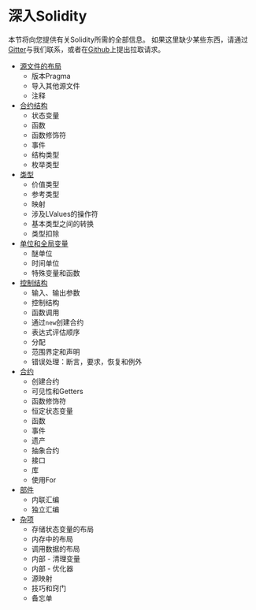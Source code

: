 # 深入Solidity

本节将向您提供有关Solidity所需的全部信息。
如果这里缺少某些东西，请通过[Gitter][1]与我们联系，或者在[Github][2]上提出拉取请求。

- [源文件的布局](layout-of-source-files.md)
    - 版本Pragma
    - 导入其他源文件
    - 注释
- [合约结构](structure-of-a-contract.md)
    - 状态变量
    - 函数
    - 函数修饰符
    - 事件
    - 结构类型
    - 枚举类型
- [类型](types.md)
    - 价值类型
    - 参考类型
    - 映射
    - 涉及LValues的操作符
    - 基本类型之间的转换
    - 类型扣除
- [单位和全局变量](units-and-global-variables.md)
    - 醚单位
    - 时间单位
    - 特殊变量和函数
- [控制结构](control-structures.md)
    - 输入、输出参数
    - 控制结构
    - 函数调用
    - 通过`new`创建合约
    - 表达式评估顺序
    - 分配
    - 范围界定和声明
    - 错误处理：断言，要求，恢复和例外
- [合约](contracts.md)
    - 创建合约
    - 可见性和Getters
    - 函数修饰符
    - 恒定状态变量
    - 函数
    - 事件
    - 遗产
    - 抽象合约
    - 接口
    - 库
    - 使用For
- [部件](assembly.md)
    - 内联汇编
    - 独立汇编
- [杂项](miscellaneous.md)
    - 存储状态变量的布局
    - 内存中的布局
    - 调用数据的布局
    - 内部 - 清理变量
    - 内部 - 优化器
    - 源映射
    - 技巧和窍门
    - 备忘单

[1]: https://gitter.im/ethereum/solidity
[2]: https://github.com/ethereum/solidity/pulls